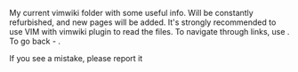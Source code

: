 My current vimwiki folder with some useful info. Will be constantly refurbished, and new pages will be added.
It's strongly recommended to use VIM with vimwiki plugin to read the files. To navigate through links, use <CR>. To go back - <BS>.

If you see a mistake, please report it

